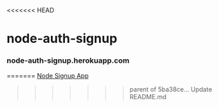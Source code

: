 <<<<<<< HEAD
# node-auth-signup

### node-auth-signup.herokuapp.com
=======
[Node Signup App](http://node-auth-signup.herokuapp.com)
>>>>>>> parent of 5ba38ce... Update README.md
